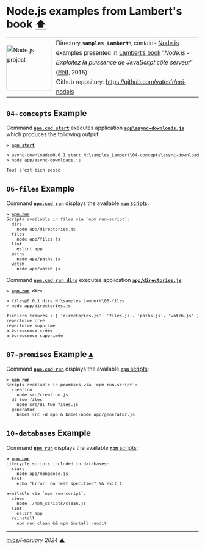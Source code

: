 # <span id="top">Node.js examples from Lambert's book</span> <span style="size:30%;"><a href="../README.md">⬆</a></span>

<table style="font-family:Helvetica,Arial;line-height:1.6;">
  <tr>
  <td style="border:0;padding:0 10px 0 0;min-width:120px;"><a href="https://nodejs.org/" rel="external"><img src="../docs/images/nodejs.svg" width="120" alt="Node.js project"/></a></td>
  <td style="border:0;padding:0;vertical-align:text-top;">Directory <strong><code>samples_Lambert\</code></strong> contains <a href="https://nodejs.org/" alt="Node.js">Node.js</a> examples presented in <a href="https://www.editions-eni.fr/livre/node-js-exploitez-la-puissance-de-javascript-cote-serveur-9782746089785">Lambert's book</a> "<i>Node.js - Exploitez la puissance de JavaScript côté serveur</i>" (<a href="https://www.editions-eni.fr/">ENI</a>, 2015).<br/>
  Github repository: <a href="https://github.com/vatesfr/eni-nodejs" rel="external">https://github.com/vatesfr/eni-nodejs</a></td>
  </tr>
</table>

## <span id="04_concepts">`04-concepts` Example</span>

Command [**`npm.cmd start`**](./04-concepts/async-downloads/package.json) executes application [**`app\async-downloads.js`**](./04-concepts/async-downloads/app/async-downloads.js) which produces the following output:

<pre style="font-size:80%;">
<b>&gt; <a href="https://docs.npmjs.com/cli-commands/start.html">npm start</a></b>

> async-downloads@0.0.1 start N:\samples_Lambert\04-concepts\async-downloads
> node app/async-downloads.js

Tout s'est bien passé
</pre>

## <span id="06_files">`06-files` Example</span>

Command [**`npm.cmd run`**](./06-files/package.json) displays the available [**`npm`** scripts][npm_scripts].

<pre style="font-size:80%;">
<b>&gt; <a href="https://docs.npmjs.com/cli-commands/run-script.html">npm run</a></b>
Scripts available in files via `npm run-script`:
  dirs
    node app/directories.js
  files
    node app/files.js
  lint
    eslint app
  paths
    node app/paths.js
  watch
    node app/watch.js
</pre>

Command [**`npm.cmd run dirs`**](./06-files/package.json) executes application [**`app/directories.js`**](./06-files/app/directories.js):

<pre style="font-size:80%;">
<b>&gt; <a href="https://docs.npmjs.com/cli-commands/run-script.html">npm run</a> dirs</b>

> files@0.0.1 dirs N:\samples_Lambert\06-files
> node app/directories.js

fichiers trouvés : [ 'directories.js', 'files.js', 'paths.js', 'watch.js' ]
répertoire créé
répertoire supprimé
arborescence créée
arborescence supprimée
</pre>

## <span id="07_promises">`07-promises` Example</span> [**&#x25B4;**](#top)

Command [**`npm.cmd run`**](./07-promises/package.json) displays the available [**`npm`** scripts][npm_scripts]:

<pre style="font-size:80%;">
<b>&gt; <a href="https://docs.npmjs.com/cli-commands/run-script.html">npm run</a></b>
Scripts available in promises via `npm run-script`:
  creation
    node src/creation.js
  dl-two-files
    node src/dl-two-files.js
  generator
    babel src -d app & babel-node app/generator.js
</pre>

## <span id="10_databases">`10-databases` Example</span>

Command [**`npm run`**](./10-promises/package.json) displays the available [**`npm`** scripts][npm_scripts]:

<pre style="font-size:80%;">
<b>&gt; <a href="https://docs.npmjs.com/cli-commands/run-script.html">npm run</a></b>
Lifecycle scripts included in databases:
  start
    node app/mongoose.js
  test
    echo "Error: no test specified" && exit 1

available via `npm run-script`:
  clean
    node ./npm_scripts/clean.js
  lint
    eslint app
  reinstall
    npm run clean && npm install -audit
</pre>

***

*[mics](https://lampwww.epfl.ch/~michelou/)/February 2024* [**&#9650;**](#top)
<span id="bottom">&nbsp;</span>

<!-- link refs -->

[npm_scripts]: https://docs.npmjs.com/misc/scripts

